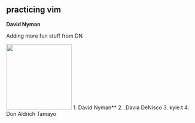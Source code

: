 ## practicing vim


**David Nyman**

Adding more fun stuff from DN


<img src='http://s.quickmeme.com/img/75/7509f68823389e4af3777ca6d3744c632cc32ab3547bc56e319126aa29ab149a.jpg' width='175px' />
1. David Nyman**
2. .Davia DeNisco
3.  kyle.t
4. Don Aldrich Tamayo

